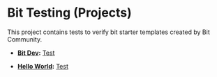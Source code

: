 # Bit Testing (Projects)
This project contains tests to verify bit starter templates created by Bit Community.

- **[Bit Dev](https://bit.cloud/teambit/community/starters/bit-dev):** [Test](https://github.com/bitdev-community/bit-testing/actions/workflows/bit_dev_test.yml)

- **[Hello World](https://bit.cloud/learnbit/bit-pioneers):** [Test](https://github.com/bitdev-community/bit-testing/actions/workflows/hello_world_test.yml)

